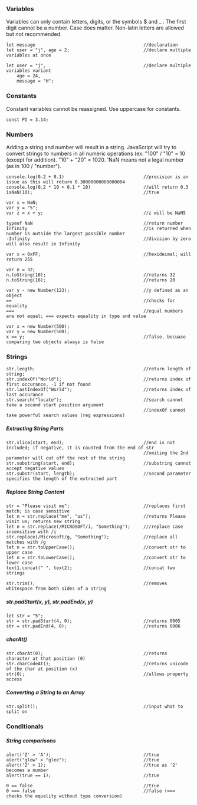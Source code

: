 ### Variables
Variables can only contain letters, digits, or the symbols $ and _ . The first digit cannot be a number. Case does matter. Non-latin letters are allowed but not recommended.

    let message                                         //declaration
    let user = "j", age = 2;                            //declare multiple variables at once
    
    let user = "j",                                     //declare multiple variables variant
        age = 24,
        message = "H";  
        
### Constants
Constant variables cannot be reassigned. Use uppercase for constants. 

    const PI = 3.14;

### Numbers
Adding a string and number will result in a string. JavaScript will try to convert strings to numbers in all numeric operations (ex: "100" / "10" = 10 (except for addition). "10" + "20" = 1020. 'NaN means not a legal number (as in 100 / "number"). 

    console.log(0.2 + 0.1)                              //precision is an issue as this will return 0.30000000000000004
    console.log(0.2 * 10 + 0.1 * 10)                    //will return 0.3
    isNaN(10);                                          //true
    
    var x = NaN;
    var y = "5";
    var z = x + y;                                      //z will be NaN5
    
    typeof NaN                                          //return number
    Infinity                                            //is returned when number is outside the largest possible number
    -Infinity                                           //division by zero will also result in Infinity
    
    var x = 0xFF;                                       //hexideimal; will return 255
    
    var n = 32;
    n.toString(10);                                     //returns 32
    n.toString(16);                                     //returns 20
    
    var y - new Number(123);                            //y defined as an object
    ==                                                  //checks for equality
    ===                                                 //equal numbers are not equal; === expects equality in type and value
    
    var x = new Number(500);
    var y = new Number(500);
    x == y;                                             //false, becuase comparing two objects always is false
    
### Strings
    str.length;                                         //return length of string;
    str.indexOf("World");                               //returns index of first occurance, -1 if not found
    str.lastIndexOf("World");                           //returns index of last occurance
    str.search("locate");                               //search cannot take a second start position argument
                                                        //indexOf cannot take powerful search values (reg expressions)
##### Extracting String Parts
    str.slice(start, end);                              //end is not included; if negative, it is counted from the end of str
                                                        //omiting the 2nd parameter will cut off the rest of the string
    str.substring(start, end);                          //substring cannot accept negative values
    str.substr(start, length);                          //second parameter specifies the length of the extracted part
    
##### Replace String Content
    str = "Please visit me";                            //replaces first match; is case sensitive
    let n = str.replace("me", "us");                    //returns Please visit us; returns new string
    let n = str.replace(/MICROSOFT/i, "Something");     ///replace case insensitive with /i
    str.replace(/Microsoft/g, "Something");             //replace all matches with /g
    let n = str.toUpperCase();                          //convert str to upper case
    let n = str.toLowerCase();                          //convert str to lower case
    text1.concat(" ", text2);                           //concat two strings
    
    str.trim();                                         //removes whitespace from both sides of a string
##### str.padStart(x, y), str.padEnd(x, y)
    let str = "5";
    str = str.padStart(4, 0);                           //returns 0005
    str = str.padEnd(4, 0);                             //returns 0006
##### charAt()
    str.charAt(0);                                      //returns character at that position (0)
    str.charCodeAt();                                   //returns unicode of the char at position (x)
    str[0];                                             //allows property access
##### Converting a String to an Array
    str.split();                                        //input what to split on
    
### Conditionals
##### String comparisons
    alert('Z' > 'A');                                   //true
    alert("glow" > "glee");                             //true
    alert('2' > 1);                                     //true as '2' becomes a number
    alert(true == 1);                                   //true
    
    0 == false                                          //true
    0 === false                                         //false (=== checks the equality without type conversion)

    



    
